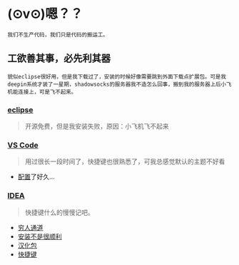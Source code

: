 # (⊙v⊙)嗯？？
    我们不生产代码，我们只是代码的搬运工。

## 工欲善其事，必先利其器
    貌似eclipse很好用，但是我下载过了，安装的时候好像需要跳到外面下载点扩展包。可是我deepin系统才装了一星期，shadowsocks的服务器我不造怎么回事，搬到我的服务器上后小飞机能连接上，可是飞不起来。

### [eclipse](https://www.eclipse.org)
> 开源免费，但是我安装失败，原因：小飞机飞不起来

### [VS Code](https://code.visualstudio.com)
> 用过很长一段时间了，快捷键也很熟悉了，可我总感觉默认的主题不好看
* [配置](./IDE/VS%20Code/config.json)了好久...

### [IDEA](https://www.jetbrains.com)
> 快捷键什么的慢慢记吧。
* [穷人通道](http://idea.lanyus.com)
* [安装不是很顺利](./IDE/IDEA/config.md)
* [汉化包](https://github.com/GoodSix/Hello/releases/tag/IDEA-2018.3%E6%B1%89%E5%8C%96%E5%8C%85)
* [快捷键](./IDE/IDEA/keymap.md)
